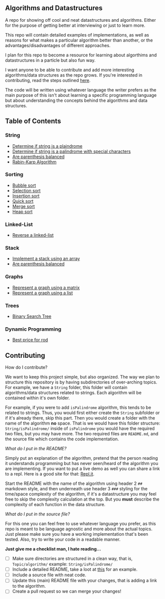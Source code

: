 ## Algorithms and Datastructures

A repo for showing off cool and neat datastructures and algorithms.
Either for the purpose of getting better at interviewing or just to learn more.

This repo will contain detailed examples of implementations, as well as reasons for what makes a particular algorithm better than another, or the advantages/disadvantages of different approaches.

I plan for this repo to become a resource for learning about algorthims and datastructures in a particle but also fun way.

I want anyone to be able to contribute and add more interesting algorithms/data structures as the repo grows.
If you're interested in contributing, read the steps outlined [here](#contributing).

The code will be written using whatever language the writer prefers as the main purpose of this isn't about learning a specific programming language but about understanding the concepts behind the algorithms and data structures.

## Table of Contents

### String
- [Determine if string is a plaindrome](/String/isPalindrome)
- [Determine if string is a palindrome with special characters ](/String/isPalindromeExpanded)
- [Are parenthesis balanced](/Stack/BalancedParenthesis)
- [Rabin-Karp Algorithm](/String/rabinKarp)

### Sorting
- [Bubble sort](/Sorting/bubbleSort)
- [Selection sort](/Sorting/selectionSort)
- [Insertion sort](/Sorting/insertionSort)
- [Quick sort](/Sorting/quickSort)
- [Merge sort](/Sorting/mergeSort)
- [Heap sort](/Sorting/heapSort)

### Linked-List
- [Reverse a linked-list](/LinkedList/reverseList)

### Stack
- [Implement a stack using an array](/Stack/ArrayStack)
- [Are parenthesis balanced](/Stack/BalancedParenthesis)

### Graphs
- [Represent a graph using a matrix](/Graph/GraphMatrix)
- [Represent a graph using a list](/Graph/GraphList)

### Trees
- [Binary Search Tree](/Trees/BinarySearchTree)

### Dynamic Programming
- [Best price for rod](/DynamicProgramming/rodCutting)

## Contributing

How do I contribute?

We want to keep this project simple, but also organized.
The way we plan to structure this repository is by having subdirectories of over-arching topics.
For example, we have a `String` folder, this folder will contain algorithms/data structures related to strings.
Each algorithm will be contained within it's own folder.

For example, if you were to add `isPalindrome` algorithm, this tends to be related to strings. Thus, you would first either create the `String` subfolder or if it's already there, skip this part. Then you would create a folder with the name of the algorithm __no__ space. That is we would have this folder structure: `String/isPalindrome/` inside of `isPalindrome` you would have the required two files, but you may have more. The two required files are `README.md`, and the source file which contains the code implementation.

_What do I put in the README?_

Simply put an explanation of the algorithm, pretend that the person reading it understands programming but has never seen/heard of the algorithm you are implementing. If you want to put a live demo as well you can share a link to a repl. Here is a good site for that: [Repl.it](https://repl.it).

Start the README with the name of the algorithm using header 2 `##` markdown style, and then underneath use header 3 `###` styling for the time/space complexity of the algorithm, if it's a datastructure you may feel free to skip the complexity calculation at the top. But you __must__ describe the complexity of each function in the data structure.

_What do I put in the source file?_

For this one you can feel free to use whatever language you prefer, as this repo is meant to be language agnostic and more about the actual topics. Just please make sure you have a working implementation that's been tested. Also, try to write your code in a readable manner.

__Just give me a checklist man, I hate reading...__

- [ ] Make sure directories are structured in a clean way, that is, `Topic/algorithm/` example: `String/isPalindrome/`
- [ ] Include a detailed README, take a loot at [this](/String/isPalindrome) for an example.
- [ ] Include a source file with neat code.
- [ ] Update this (main) README file with your changes, that is adding a link to the algorithm.
- [ ] Create a pull request so we can merge your changes!
